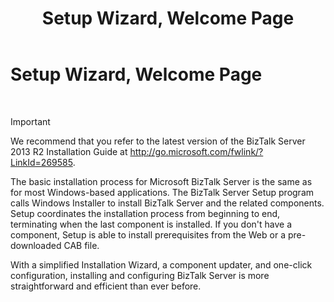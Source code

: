 ﻿---
title: Setup Wizard, Welcome Page
TOCTitle: Setup Wizard, Welcome Page
ms:assetid: 7d7f80b9-cdf7-488c-b021-f6d63f61cee1
ms:mtpsurl: https://msdn.microsoft.com/en-us/library/Aa561007(v=BTS.80)
ms:contentKeyID: 51529188
ms.date: 08/30/2017
mtps_version: v=BTS.80
---

# Setup Wizard, Welcome Page

 


> [!IMPORTANT]
> <P>We recommend that you refer to the latest version of the BizTalk Server 2013 R2 Installation Guide at <A href="http://go.microsoft.com/fwlink/?linkid=269585">http://go.microsoft.com/fwlink/?LinkId=269585</A>.</P>



The basic installation process for Microsoft BizTalk Server is the same as for most Windows-based applications. The BizTalk Server Setup program calls Windows Installer to install BizTalk Server and the related components. Setup coordinates the installation process from beginning to end, terminating when the last component is installed. If you don't have a component, Setup is able to install prerequisites from the Web or a pre-downloaded CAB file.

With a simplified Installation Wizard, a component updater, and one-click configuration, installing and configuring BizTalk Server is more straightforward and efficient than ever before.

